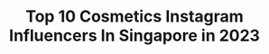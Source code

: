 ---
title: Top 10 Cosmetics Instagram Influencers In Singapore in 2023
description: >-
  Find top cosmetics Instagram influencers in Singapore in 2023. Most popular hashtags: #beauty #makeup #ootd #skincare.
platform: Instagram
hits: 9
text_top: Identify the best Instagram accounts on inBeat.
text_bottom: Our platform holds 9 Instagram influencers like this in Singapore for you to connect with.
profiles:
  - username: "sharmila.logan"
    fullname: >-
      Sharmila Logan
    bio: >-
      Professional Makeup Artist ♍️ Owner of Mila Cosmetics®️ Singapore 🇸🇬🇮🇳 Traveller ✈️
    location: "Singapore"
    followers: 65936
    engagement: 351
    commentsToLikes: 0.010084
    id: ck6ub2oth74c00j71nyzqq1tj
    verified: false
    hashtags: "#dobeautiful, #shiseidoprofessionalsg, #shiseidosg, #sublimicadenovital"
  - username: "ivannavich"
    fullname: >-
      Ivan L
    bio: >-
      🌟ʟɪꜰᴇꜱᴛʏʟᴇ ᴀᴅᴠᴇɴᴛᴜʀᴇʀ ᴊᴏɪɴ ᴍᴇ ᴏɴ ᴍʏ ᴀᴅᴠᴇɴᴛᴜʀᴇꜱ ᴏʀ ᴄᴏʟʟᴀʙᴏʀᴀᴛᴇ 📩Ivannavich@gmail.com ⬇ᴄʜᴇᴄᴋ ᴏᴜᴛ ᴍʏ ꜱɪᴛᴇ
    location: "Singapore"
    followers: 30011
    engagement: 287
    commentsToLikes: 0.016145
    id: ck0w5dn3w34lj0i19xh284gj7
    verified: false
    hashtags: "#instagood, #ootd, #asian, #hungrygowhere"
  - username: "wanleng_"
    fullname: >-
      𝑬𝒗𝒆𝒍𝒚𝒏𝒏 罗婉翎 🦄
    bio: >-
      ʙᴇᴀᴜᴛʏ | ғᴀsʜɪᴏɴ | ʟɪғᴇsᴛʏʟᴇ | ᴛʀᴀᴠᴇʟ 📍 🇸🇬 | 🇲🇾 📮 wanleng0113@gmail.com 📩 ᴅᴍ : ᴄᴏʟʟᴀʙ | ᴇᴠᴇɴᴛ | sᴘᴏɴsᴏʀsʜɪᴘ #wanlengxads
    location: "Singapore"
    followers: 25697
    engagement: 148
    commentsToLikes: 0.025449
    id: ck8t6dhkxd7i80j78i54kuvla
    verified: false
    hashtags: "#chinatown, #travelphotography, #femmetravel, #peopleparkcomplex"
  - username: "idecantik.tv"
    fullname: >-
      Makeup, Beauty&Fashion
    bio: >-
      📲 Follow @idecantik.tv
    location: "Singapore"
    followers: 14604
    engagement: 1035
    commentsToLikes: 0.003710
    id: ckf5ojy152kcx0j237xxanuxv
    verified: false
    hashtags: "#makeupideas, #makeupvideoss, #koreangirl, #makeupbyme"
  - username: "soniaasyira"
    fullname: >-
      🌻Sonia Asyira Arman🌻
    bio: >-
      Daydreamer & Catmom 🕊 #ELCBeautyInsider fam 💋 @fatimar.co 💖 For any enquiries, DM / soniaasyira@yahoo.com.sg ✨
    location: "Singapore"
    followers: 29634
    engagement: 454
    commentsToLikes: 0.010707
    id: ck14ihtosfgyl0i19rj6j6sz5
    verified: false
    hashtags: "#grabfoodphotobank, #ootd, #pomelogirls, #elcbeautyinsider"
  - username: "snezanagrba"
    fullname: >-
      Snezana Grba MAKEUP
    bio: >-
      Professional Makeup Happy💄Artist 💋 Makeup teacher and owner of makeup studio&school “SG”📚 ☎+382 67 610 731 Montenegro snezanagrba@gmail.com
    location: "Singapore"
    followers: 33439
    engagement: 138
    commentsToLikes: 0.026100
    id: ck5hou9x1q8so0i11emc2o71n
    verified: false
    hashtags: "#fashion, #makeupartist, #makeupschool, #makeuplook"
  - username: "dee.syuaa"
    fullname: >-
      ❁ dian the bear ❁
    bio: >-
      busy hustlin for my babies @mehndian.sg & @dibblenibble.co 🍃 📩 syuaariteral@gmail.com
    location: "Singapore"
    followers: 7085
    engagement: 391
    commentsToLikes: 0.030699
    id: ckap5idpgbte90i78vtvw79ax
    verified: false
    hashtags: "#thebodyshopsg, #uncutverdict, #aerindree, #hydrationbynature"
  - username: "workingwithmonolids"
    fullname: >-
      Francesca Tanmizi
    bio: >-
      /u/eraser_dust 🎯: Jakarta & Singapore 👶🏻: @mini.monolids #wmntutorial for my makeup tutorials!
    location: "Singapore"
    followers: 28104
    engagement: 121
    commentsToLikes: 0.053497
    id: ck5hscvenwdwd0i118gtri4ba
    verified: false
    hashtags: "#tutorialmakeup, #kbeauty, #makeuptransformation, #sgmummy"
  - username: "beautifulbuns_sg"
    fullname: >-
      Cheryl 세린 🙋🏻
    bio: >-
      Editor, Ex-journalist, Multi-award-winning beauty blogger HerWorld Beauty Awards Judge HerWorldPlus SMA Beauty Winner ‘16 Most Popular Beauty Blog ‘15
    location: "Singapore"
    followers: 35746
    engagement: 144
    commentsToLikes: 0.100739
    id: ck5cb6rp1euka0i11zuuwh70y
    verified: false
    hashtags: "#liptint, #redlipstick, #guerlain, #instabeauty"
---
